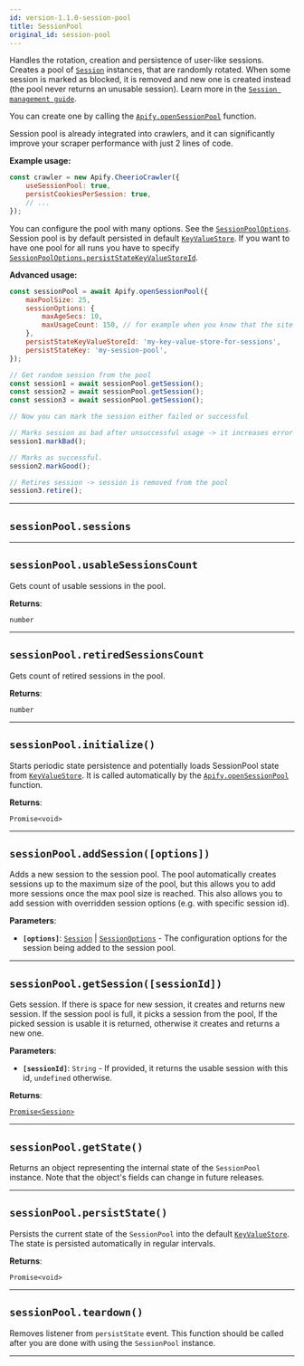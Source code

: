 ```yaml
---
id: version-1.1.0-session-pool
title: SessionPool
original_id: session-pool
---
```


<a name="sessionpool"></a>

Handles the rotation, creation and persistence of user-like sessions. Creates a pool of [`Session`](../api/session) instances, that are randomly
rotated. When some session is marked as blocked, it is removed and new one is created instead (the pool never returns an unusable session). Learn more
in the [`Session management guide`](../guides/session-management).

You can create one by calling the [`Apify.openSessionPool`](../api/apify#opensessionpool) function.

Session pool is already integrated into crawlers, and it can significantly improve your scraper performance with just 2 lines of code.

**Example usage:**

```javascript
const crawler = new Apify.CheerioCrawler({
    useSessionPool: true,
    persistCookiesPerSession: true,
    // ...
});
```

You can configure the pool with many options. See the [`SessionPoolOptions`](../typedefs/session-pool-options). Session pool is by default persisted
in default [`KeyValueStore`](../api/key-value-store). If you want to have one pool for all runs you have to specify
[`SessionPoolOptions.persistStateKeyValueStoreId`](../typedefs/session-pool-options#persiststatekeyvaluestoreid).

**Advanced usage:**

```javascript
const sessionPool = await Apify.openSessionPool({
    maxPoolSize: 25,
    sessionOptions: {
        maxAgeSecs: 10,
        maxUsageCount: 150, // for example when you know that the site blocks after 150 requests.
    },
    persistStateKeyValueStoreId: 'my-key-value-store-for-sessions',
    persistStateKey: 'my-session-pool',
});

// Get random session from the pool
const session1 = await sessionPool.getSession();
const session2 = await sessionPool.getSession();
const session3 = await sessionPool.getSession();

// Now you can mark the session either failed or successful

// Marks session as bad after unsuccessful usage -> it increases error count (soft retire)
session1.markBad();

// Marks as successful.
session2.markGood();

// Retires session -> session is removed from the pool
session3.retire();
```

---

<a name="sessions"></a>

## `sessionPool.sessions`

---

<a name="usablesessionscount"></a>

## `sessionPool.usableSessionsCount`

Gets count of usable sessions in the pool.

**Returns**:

`number`

---

<a name="retiredsessionscount"></a>

## `sessionPool.retiredSessionsCount`

Gets count of retired sessions in the pool.

**Returns**:

`number`

---

<a name="initialize"></a>

## `sessionPool.initialize()`

Starts periodic state persistence and potentially loads SessionPool state from [`KeyValueStore`](../api/key-value-store). It is called automatically
by the [`Apify.openSessionPool`](../api/apify#opensessionpool) function.

**Returns**:

`Promise<void>`

---

<a name="addsession"></a>

## `sessionPool.addSession([options])`

Adds a new session to the session pool. The pool automatically creates sessions up to the maximum size of the pool, but this allows you to add more
sessions once the max pool size is reached. This also allows you to add session with overridden session options (e.g. with specific session id).

**Parameters**:

-   **`[options]`**: [`Session`](../api/session) | [`SessionOptions`](../typedefs/session-options) - The configuration options for the session being
    added to the session pool.

---

<a name="getsession"></a>

## `sessionPool.getSession([sessionId])`

Gets session. If there is space for new session, it creates and returns new session. If the session pool is full, it picks a session from the pool, If
the picked session is usable it is returned, otherwise it creates and returns a new one.

**Parameters**:

-   **`[sessionId]`**: `String` - If provided, it returns the usable session with this id, `undefined` otherwise.

**Returns**:

[`Promise<Session>`](../api/session)

---

<a name="getstate"></a>

## `sessionPool.getState()`

Returns an object representing the internal state of the `SessionPool` instance. Note that the object's fields can change in future releases.

---

<a name="persiststate"></a>

## `sessionPool.persistState()`

Persists the current state of the `SessionPool` into the default [`KeyValueStore`](../api/key-value-store). The state is persisted automatically in
regular intervals.

**Returns**:

`Promise<void>`

---

<a name="teardown"></a>

## `sessionPool.teardown()`

Removes listener from `persistState` event. This function should be called after you are done with using the `SessionPool` instance.

---
